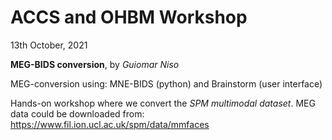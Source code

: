 # ACCS and OHBM Workshop

13th October, 2021

**MEG-BIDS conversion**, by *Guiomar Niso*

MEG-conversion using: MNE-BIDS (python) and Brainstorm (user interface)

Hands-on workshop where we convert the *SPM multimodal dataset*. 
MEG data could be downloaded from: https://www.fil.ion.ucl.ac.uk/spm/data/mmfaces

